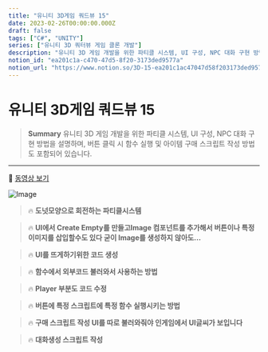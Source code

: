 ```yaml
---
title: "유니티 3D게임 쿼드뷰 15"
date: 2023-02-26T00:00:00.000Z
draft: false
tags: ["C#", "UNITY"]
series: ["유니티 3D 쿼터뷰 게임 클론 개발"]
description: "유니티 3D 게임 개발을 위한 파티클 시스템, UI 구성, NPC 대화 구현 방법을 설명하며, 버튼 클릭 시 함수 실행 및 아이템 구매 스크립트 작성 방법도 포함되어 있습니다."
notion_id: "ea201c1a-c470-47d5-8f20-3173ded9577a"
notion_url: "https://www.notion.so/3D-15-ea201c1ac47047d58f203173ded9577a"
---
```


# 유니티 3D게임 쿼드뷰 15

> **Summary**
> 유니티 3D 게임 개발을 위한 파티클 시스템, UI 구성, NPC 대화 구현 방법을 설명하며, 버튼 클릭 시 함수 실행 및 아이템 구매 스크립트 작성 방법도 포함되어 있습니다.

---

🎥 [동영상 보기](https://www.youtube.com/watch?v=r27DFyivQCY&list=PLO-mt5Iu5TeYkrBzWKuTCl6IUm_bA6BKy&index=15)

![Image](https://prod-files-secure.s3.us-west-2.amazonaws.com/09ccd4d5-876c-4bba-bbdf-cc77a0a11257/7df5f06e-f442-436b-8883-9d0aae1a41ff/Untitled.png?X-Amz-Algorithm=AWS4-HMAC-SHA256&X-Amz-Content-Sha256=UNSIGNED-PAYLOAD&X-Amz-Credential=ASIAZI2LB4665MQVLEUE%2F20250724%2Fus-west-2%2Fs3%2Faws4_request&X-Amz-Date=20250724T081148Z&X-Amz-Expires=3600&X-Amz-Security-Token=IQoJb3JpZ2luX2VjEAAaCXVzLXdlc3QtMiJIMEYCIQDI52tiHOlSOW3FjVYVlvwC8rJM8N0E1s%2BYyESyfNZCYAIhAKaz9C50FI1JboFLC264DqeJ5qxL18aBjeAldXI2g0NYKv8DCCkQABoMNjM3NDIzMTgzODA1IgzJHEm8R2nxVFxJY3Eq3ANdrSJCkSIoh4QkizWWtEReV4keaMZz0HA%2FU74Dx4czNiF2wfIpuLaO%2F%2FWxaqFXkO%2Fb2xnacM44akbNg55O4H0DrA6gVzxc6g%2F%2F7GO8vCb4AC2Wl85AVQFXOJkHlGkhzAYYyqigP%2FUJZDGGlv3Nv85WEg9WA89pONeSS0okz4vN0O9s%2BpemS3Ujz0vJPSNSDZ2oYacurbBtPZRjWx0kJMnxQ4u7Pe6241FXODhxCRRR9JyrVhvm2wiMXA1KPLQB7KmadR9bYcK3mcHnpoiwDFWxPX%2B5w8HZ5rauhAwSKJSVJQb0NZvHElCeD12COTheF1uacQlS61WunJG5ZKmEgTFTdKdwUABDeO7gZYM7%2FodGoLlIOVMz8EP2pCWiVEir5GUBzvGSDy1HCrgNSjTe%2BfmvDO8kYm06qldofgERwpb7lc7RyQB6qziRiNiX8qibJkgYEQ1uZziqZithPVdJVeXIHKcVmryYK4F0bA6b9voWAoHShOTji1w1LkHrC%2BGaXVhJ4HYfSVOfmVmyJTbjF7oQl8%2FBHpTX86ZA1rwBWhM6IsryEPv%2BtzkEktMro2Crh4UHzeGuZCeyjgopcpH15w%2BcIWqOmHb%2FyMFS6bNsSoyn7yoicNY58CkbUqwO9jCKz4fEBjqkAZdy8nuYRlvijioJdUFsxKIPb5TaXpTs8ND%2FQf1KfuyQwFmA%2FeR7inlnGqmez%2Ba5WBugy4UzXqc6uRakRJuHY005VnbxrqBaOJdYL3djWwx04LRZLI4Py3maWb7k6fpeQnnBRq%2BZKAZ%2BN%2BRWxvFthJYYWWWvcVMxzyYwL%2B8Sq3SyEwiVBkrF7%2F5Gb4xYasYrNg5uvGorqW2kE6fFXKe3M%2FPDYbzC&X-Amz-Signature=aad98944db8b17c6fc00276f1ab0a3e4f615248b5f249dfd7235921048cb3bd1&X-Amz-SignedHeaders=host&x-amz-checksum-mode=ENABLED&x-id=GetObject)

> 🔥 **도넛모양으로 회전하는 파티클시스템**

> 🔥 **UI에서 Create Empty를 만들고Image 컴포넌트를 추가해서 버튼이나 특정이미지를 삽입할수도 있다 굳이 Image를 생성하지 않아도…**

> 🔥 **UI를 뜨게하기위한 코드 생성**

> 🔥 **함수에서 외부코드 불러와서 사용하는 방법**

> 🔥 **Player 부분도 코드 수정**

> 🔥 **버튼에 특정 스크립트에 특정 함수 실행시키는 방법**

> 🔥 **구매 스크립트 작성 UI를 따로 불러와줘야 인게임에서 UI글씨가 보입니다**

> 🔥 **대화생성 스크립트 작성**

